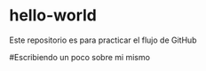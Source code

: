 # hello-world
Este repositorio es para practicar el flujo de GitHub

#Escribiendo un poco sobre mi mismo
